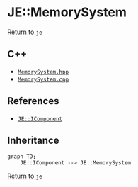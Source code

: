 # JE::MemorySystem

[Return to `je`](/docs/je.md)

## C++

- [`MemorySystem.hpp`](/src/je/MemorySystem.hpp)
- [`MemorySystem.cpp`](/src/je/MemorySystem.cpp)

## References

- [`JE::IComponent`](/docs/je/IComponent.md)

## Inheritance

```mermaid
graph TD;
    JE::IComponent --> JE::MemorySystem
```

[Return to `je`](/docs/je.md)